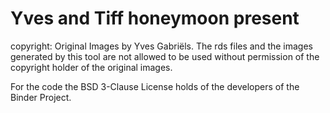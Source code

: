 # Yves and Tiff honeymoon present

copyright: Original Images by Yves Gabriëls. The rds files and the images generated by this tool are not allowed to be used without permission of the copyright holder of the original images. 

For the code the BSD 3-Clause License holds of the developers of the Binder Project.